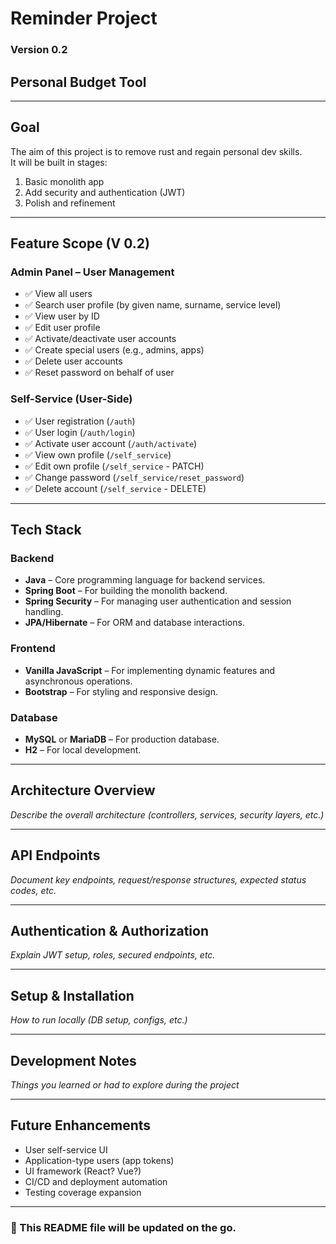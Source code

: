 # **Reminder Project**
### Version 0.2

## Personal Budget Tool

---

## **Goal**
The aim of this project is to remove rust and regain personal dev skills.  
It will be built in stages:

1. Basic monolith app  
2. Add security and authentication (JWT)  
3. Polish and refinement  

---

## **Feature Scope (V 0.2)**

### Admin Panel – User Management

- ✅ View all users
- ✅ Search user profile (by given name, surname, service level)
- ✅ View user by ID
- ✅ Edit user profile
- ✅ Activate/deactivate user accounts
- ✅ Create special users (e.g., admins, apps)
- ✅ Delete user accounts
- ✅ Reset password on behalf of user

### Self-Service (User-Side)

- ✅ User registration (`/auth`)
- ✅ User login (`/auth/login`)
- ✅ Activate user account (`/auth/activate`)
- ✅ View own profile (`/self_service`)
- ✅ Edit own profile (`/self_service` - PATCH)
- ✅ Change password (`/self_service/reset_password`)
- ✅ Delete account (`/self_service` - DELETE)

---

## **Tech Stack**

### **Backend**
- **Java** – Core programming language for backend services.
- **Spring Boot** – For building the monolith backend.
- **Spring Security** – For managing user authentication and session handling.
- **JPA/Hibernate** – For ORM and database interactions.

### **Frontend**
- **Vanilla JavaScript** – For implementing dynamic features and asynchronous operations.
- **Bootstrap** – For styling and responsive design.

### **Database**
- **MySQL** or **MariaDB** – For production database.  
- **H2** – For local development.

---

## **Architecture Overview**
_Describe the overall architecture (controllers, services, security layers, etc.)_

---

## **API Endpoints**
_Document key endpoints, request/response structures, expected status codes, etc._

---

## **Authentication & Authorization**
_Explain JWT setup, roles, secured endpoints, etc._

---

## **Setup & Installation**
_How to run locally (DB setup, configs, etc.)_

---

## **Development Notes**
_Things you learned or had to explore during the project_

---

## **Future Enhancements**
- User self-service UI
- Application-type users (app tokens)
- UI framework (React? Vue?)
- CI/CD and deployment automation
- Testing coverage expansion

---

### 📌 This README file will be updated on the go.